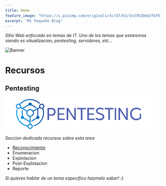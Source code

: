 ```yaml
---
title: Home
feature_image: "https://i.pinimg.com/originals/3c/d7/63/3cd76350e2fbf6101ccf5e832639eeb6.jpg"
excerpt: "Mi Pequeño Blog"
---
```


_Sitio Web enfocado en temas de IT. Uno de los temas que estaremos viendo es vitualizacion, pentesting, servidores, etc..._

![Banner](https://cdn.hipwallpaper.com/i/50/91/htRuse.jpg)

# Recursos

## Pentesting

![Pentest](./img/pentesting.png)

_Seccion dedicada recursos sobre esta area_

* [Reconocimiento](./_post/2021-03-21-Reconocimiento.md)
* Enumeracion
* Explotacion 
* Post-Explotacion
* Reporte

_Si quieres hablar de un tema especifico hazmelo saber! :)._
